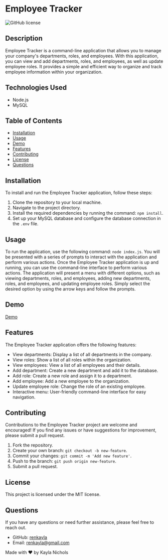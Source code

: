 # Employee Tracker

![GitHub license](https://img.shields.io/badge/license-MIT-blue.svg)

## Description
Employee Tracker is a command-line application that allows you to manage your company's departments, roles, and employees. With this application, you can view and add departments, roles, and employees, as well as update employee roles. It provides a simple and efficient way to organize and track employee information within your organization.

## Technologies Used

- Node.js
- MySQL


## Table of Contents
- [Installation](#installation)
- [Usage](#usage)
- [Demo](#demo)
- [Features](#features)
- [Contributing](#contributing)
- [License](#license)
- [Questions](#questions)

## Installation
To install and run the Employee Tracker application, follow these steps:
1. Clone the repository to your local machine.
2. Navigate to the project directory.
3. Install the required dependencies by running the command: `npm install`.
4. Set up your MySQL database and configure the database connection in the `.env` file.

## Usage
To run the application, use the following command: `node index.js`. You will be presented with a series of prompts to interact with the application and perform various actions. Once the Employee Tracker application is up and running, you can use the command-line interface to perform various actions. The application will present a menu with different options, such as viewing departments, roles, and employees, adding new departments, roles, and employees, and updating employee roles. Simply select the desired option by using the arrow keys and follow the prompts.

## Demo

[Demo](https://drive.google.com/file/d/1NsZ41gN2uDD2KQ0zkToLjaqdiHLiOsCO/view)

## Features
The Employee Tracker application offers the following features:
- View departments: Display a list of all departments in the company.
- View roles: Show a list of all roles within the organization.
- View employees: View a list of all employees and their details.
- Add department: Create a new department and add it to the database.
- Add role: Create a new role and assign it to a department.
- Add employee: Add a new employee to the organization.
- Update employee role: Change the role of an existing employee.
- Interactive menu: User-friendly command-line interface for easy navigation.

## Contributing
Contributions to the Employee Tracker project are welcome and encouraged! If you find any issues or have suggestions for improvement, please submit a pull request. 

1. Fork the repository.
2. Create your own branch: `git checkout -b new-feature`.
3. Commit your changes: `git commit -m 'Add new feature'`.
4. Push to the branch: `git push origin new-feature`.
5. Submit a pull request.

## License
This project is licensed under the MIT license.

## Questions
If you have any questions or need further assistance, please feel free to reach out.

- GitHub: [renkayla](https://github.com/renkayla)
- Email: [renkayla@gmail.com](mailto:renkayla@gmail.com)

Made with ❤️ by Kayla Nichols
